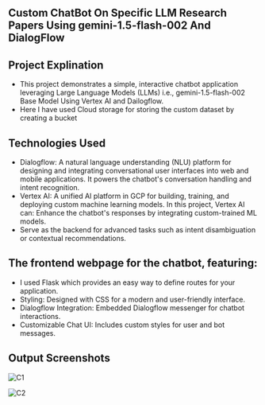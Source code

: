 ## Custom ChatBot On Specific LLM Research Papers Using gemini-1.5-flash-002 And DialogFlow

## Project Explination
- This project demonstrates a simple, interactive chatbot application leveraging Large Language Models (LLMs) i.e., gemini-1.5-flash-002 Base Model Using Vertex AI and Dailogflow. 
- Here I have used Cloud storage for storing the custom dataset by creating a bucket 

## Technologies Used
- Dialogflow: A natural language understanding (NLU) platform for designing and integrating conversational user interfaces into web and mobile applications. It powers the chatbot's conversation handling and intent recognition.
- Vertex AI: A unified AI platform in GCP for building, training, and deploying custom machine learning models. In this project, Vertex AI can:
Enhance the chatbot's responses by integrating custom-trained ML models.
- Serve as the backend for advanced tasks such as intent disambiguation or contextual recommendations.

## The frontend webpage for the chatbot, featuring:
- I used Flask which provides an easy way to define routes for your application.
- Styling: Designed with CSS for a modern and user-friendly interface.
- Dialogflow Integration: Embedded Dialogflow messenger for chatbot interactions.
- Customizable Chat UI: Includes custom styles for user and bot messages.

## Output Screenshots

![C1](https://github.com/user-attachments/assets/c40c7649-3350-4fc9-b13e-41a825f8e491)

![C2](https://github.com/user-attachments/assets/1d1f80bd-099e-4f55-b102-1c25ce1c6bbd)
